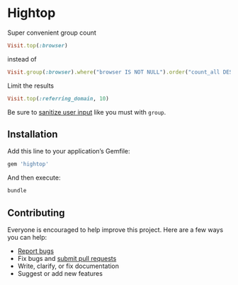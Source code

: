 # Hightop

Super convenient group count

```ruby
Visit.top(:browser)
```

instead of

```ruby
Visit.group(:browser).where("browser IS NOT NULL").order("count_all DESC, browser").count
```

Limit the results

```ruby
Visit.top(:referring_domain, 10)
```

Be sure to [sanitize user input](http://rails-sqli.org/) like you must with `group`.

## Installation

Add this line to your application’s Gemfile:

```ruby
gem 'hightop'
```

And then execute:

```sh
bundle
```

## Contributing

Everyone is encouraged to help improve this project. Here are a few ways you can help:

- [Report bugs](https://github.com/ankane/hightop/issues)
- Fix bugs and [submit pull requests](https://github.com/ankane/hightop/pulls)
- Write, clarify, or fix documentation
- Suggest or add new features
